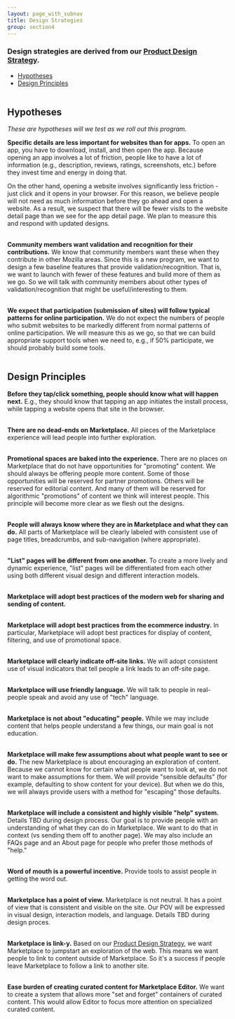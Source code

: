 ```yaml
---
layout: page_with_subnav
title: Design Strategies
group: section4
---
```


### Design strategies are derived from our [Product Design Strategy][1]. 


<ul>
	<li><a href="#hypo">Hypotheses</a></li>
	<li><a href="#prins">Design Principles</a></li>
</ul>


<br/><a name="hypo"></a><h2 style="padding-top: 120px; margin-top: -120px;">Hypotheses</h2>

<i>These are hypotheses will we test as we roll out this program.</i>

<b>Specific details are less important for websites than for apps.</b> To open an app, you have to download, install, and then open the app. Because opening an app involves a lot of friction, people like to have a lot of information (e.g., description, reviews, ratings, screenshots, etc.) before they invest time and energy in doing that. 

On the other hand, opening a website involves significantly less friction - just click and it opens in your browser. For this reason, we believe people will not need as much information before they go ahead and open a website. As a result, we suspect that there will be fewer visits to the website detail page than we see for the app detail page. We plan to measure this and respond with updated designs.

<br/><b>Community members want validation and recognition for their contributions.</b> We know that community members want these when they contribute in other Mozilla areas. Since this is a new program, we want to design a few baseline features that provide validation/recognition. That is, we want to launch with fewer of these features and build more of them as we go. So we will talk with community members about other types of validation/recognition that might be useful/interesting to them.

<br/><b>We expect that participation (submission of sites) will follow typical patterns for online participation.</b> We do not expect the numbers of people who submit websites to be markedly different from normal patterns of online participation. We will measure this as we go, so that we can build appropriate support tools when we need to, e.g., if 50% participate, we should probably build some tools.

<br/><a name="prins"></a><h2 style="padding-top: 120px; margin-top: -120px;">Design Principles</h2>

<b>Before they tap/click something, people should know what will happen next.</b> E.g., they should know that tapping an app initiates the install process, while tapping a website opens that site in the browser.

<br/><b>There are no dead-ends on Marketplace.</b> All pieces of the Marketplace experience will lead people into further exploration. 

<br/><b>Promotional spaces are baked into the experience.</b> There are no places on Marketplace that do not have opportunities for "promoting" content. We should always be offering people more content. Some of those opportunities will be reserved for partner promotions. Others will be reserved for editorial content. And many of them will be reserved for algorithmic "promotions" of content we think will interest people. This principle will become more clear as we flesh out the designs.

<br/><b>People will always know where they are in Marketplace and what they can do.</b> All parts of Marketplace will be clearly labeled with consistent use of page titles, breadcrumbs, and sub-navigation (where appropriate).

<br/><b>"List" pages will be different from one another.</b> To create a more lively and dynamic experience, "list" pages will be differentiated from each other using both different visual design and different interaction models.

<br/><b>Marketplace will adopt best practices of the modern web for sharing and sending of content.</b>

<br/><b>Marketplace will adopt best practices from the ecommerce industry.</b> In particular, Marketplace will adopt best practices for display of content, filtering, and use of promotional space.

<br/><b>Marketplace will clearly indicate off-site links.</b> We will adopt consistent use of visual indicators that tell people a link leads to an off-site page.

<br/><b>Marketplace will use friendly language.</b> We will talk to people in real-people speak and avoid any use of "tech" language.

<br/><b>Marketplace is not about "educating" people.</b> While we may include content that helps people understand a few things, our main goal is not education. 

<br/><b>Marketplace will make few assumptions about what people want to see or do.</b> The new Marketplace is about encouraging an exploration of content. Because we cannot know for certain what people want to look at, we do not want to make assumptions for them. We *will* provide "sensible defaults" (for example, defaulting to show content for your device). But when we do this, we will always provide users with a method for "escaping" those defaults.

<br/><b>Marketplace will include a consistent and highly visible "help" system.</b> Details TBD during design process. Our goal is to provide people with an understanding of what they can do in Marketplace. We want to do that in context (vs sending them off to another page). We may also include an FAQs page and an About page for people who prefer those methods of "help."

<br/><b>Word of mouth is a powerful incentive.</b> Provide tools to assist people in getting the word out.

<br/><b>Marketplace has a point of view.</b> Marketplace is not neutral. It has a point of view that is consistent and visible on the site. Our POV will be expressed in visual design, interaction models, and language. Details TBD during design proces.

<br/><b>Marketplace is link-y.</b> Based on our [Product Design Strategy][1], we want Marketplace to jumpstart an exploration of the web. This means we want people to link to content outside of Marketplace. So it's a success if people leave Marketplace to follow a link to another site.

<br/><b>Ease burden of creating curated content for Marketplace Editor.</b> We want to create a system that allows more "set and forget" containers of curated content. This would allow Editor to focus more attention on specialized curated content.</b> 

<!--br/><b>Marketplace will become more focused on the individual person's interests.</b> The current Marketplace makes a number of assumptions about what people want to see. Much of this is done (currently) via a manual curation process. -->







&nbsp;
<br/>
&nbsp;
&nbsp;
<br/>
&nbsp;

[1]: https://docs.google.com/a/mozilla.com/presentation/d/1CHBJ5U1LMSmxrQinNVYGO52obhwanpteChyOtTFmcHc/edit#slide=id.g75557eac1_7_120 "Go to document"

